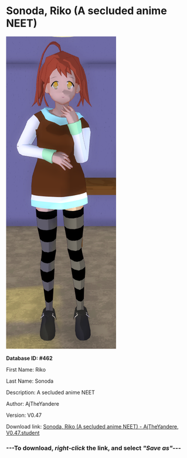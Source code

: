 # Sonoda, Riko (A secluded anime NEET)

<img src="https://raw.githubusercontent.com/Arbiter1223/Daigaku-Gurashi-Custom-Students/master/Students/Files/Sonoda%2C%20Riko%20(A%20secluded%20anime%20NEET).png" title="Sonoda, Riko (A secluded anime NEET) - AjTheYandere, V0.47">

**Database ID: #462**

First Name: Riko

Last Name: Sonoda

Description: A secluded anime NEET

Author: AjTheYandere

Version: V0.47

Download link: <a href="https://raw.githubusercontent.com/Arbiter1223/Daigaku-Gurashi-Custom-Students/master/Students/Files/Sonoda%2C%20Riko%20(A%20secluded%20anime%20NEET)%20-%20AjTheYandere%2C%20V0.47.student">Sonoda, Riko (A secluded anime NEET) - AjTheYandere, V0.47.student</a>

### ---**To download, _right-click_ the link, and select _"Save as"_**---

